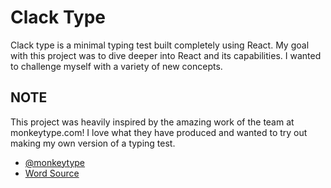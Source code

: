 # Clack Type

Clack type is a minimal typing test built completely using React. My goal with this project was to dive deeper into React and its capabilities. I wanted to challenge myself with a variety of new concepts.

## NOTE

This project was heavily inspired by the amazing work of the team at monkeytype.com! I love what they have produced and wanted to try out making my own version of a typing test.

- [@monkeytype](https://monkeytype.com)
- [Word Source](https://gist.githubusercontent.com/deekayen/4148741/raw/98d35708fa344717d8eee15d11987de6c8e26d7d/1-1000.txt)

